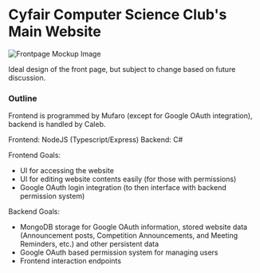 # Cyfair Computer Science Club's Main Website

![Frontpage Mockup Image](/repository/mockups/img/mockup.png "Frontpage Mockup")

Ideal design of the front page, but subject to change based on future discussion.

### Outline

Frontend is programmed by Mufaro (except for Google OAuth integration), backend is handled by Caleb.

Frontend: NodeJS (Typescript/Express)
Backend: C#

Frontend Goals:
- UI for accessing the website
- UI for editing website contents easily (for those with permissions)
- Google OAuth login integration (to then interface with backend permission system)

Backend Goals:
- MongoDB storage for Google OAuth information, stored website data (Announcement posts, Competition Announcements, and Meeting Reminders, etc.) and other persistent data
- Google OAuth based permission system for managing users
- Frontend interaction endpoints
